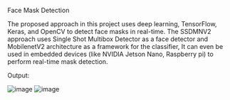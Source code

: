 Face Mask Detection

The proposed approach in this project uses deep learning, TensorFlow, Keras, and OpenCV to detect face masks in real-time. The SSDMNV2 approach uses Single Shot Multibox Detector as a face detector and MobilenetV2 architecture as a framework for the classifier, It can even be used in embedded devices (like NVIDIA Jetson Nano, Raspberry pi) to perform real-time mask detection.

Output:

![image](https://user-images.githubusercontent.com/76576187/122899866-d4ca8100-d369-11eb-8c77-d23c65930408.png)
![image](https://user-images.githubusercontent.com/76576187/122899891-d85e0800-d369-11eb-8d3b-c14077af0d26.png)
